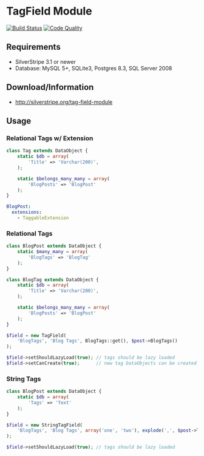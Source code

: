 # TagField Module

[![Build Status](http://img.shields.io/travis/silverstripe-labs/silverstripe-tagfield.svg?style=flat-square)](https://travis-ci.org/silverstripe-labs/silverstripe-tagfield)
[![Code Quality](http://img.shields.io/scrutinizer/g/silverstripe-labs/silverstripe-tagfield.svg?style=flat-square)](https://scrutinizer-ci.com/g/silverstripe-labs/silverstripe-tagfield)

## Requirements

* SilverStripe 3.1 or newer
* Database: MySQL 5+, SQLite3, Postgres 8.3, SQL Server 2008

## Download/Information

* http://silverstripe.org/tag-field-module

## Usage

### Relational Tags w/ Extension

```php
class Tag extends DataObject {
    static $db = array(
        'Title' => 'Varchar(200)',
    );

    static $belongs_many_many = array(
    	'BlogPosts' => 'BlogPost'
    );
}
```

```yml
BlogPost:
  extensions:
    - TaggableExtension
```
### Relational Tags

```php
class BlogPost extends DataObject {
	static $many_many = array(
		'BlogTags' => 'BlogTag'
	);
}
```

```php
class BlogTag extends DataObject {
	static $db = array(
		'Title' => 'Varchar(200)',
	);

	static $belongs_many_many = array(
		'BlogPosts' => 'BlogPost'
	);
}
```

```php
$field = new TagField(
	'BlogTags', 'Blog Tags', BlogTags::get(), $post->BlogTags()
);

$field->setShouldLazyLoad(true); // tags should be lazy loaded
$field->setCanCreate(true);      // new tag DataObjects can be created
```

### String Tags

```php
class BlogPost extends DataObject {
	static $db = array(
		'Tags' => 'Text'
	);
}
```

```php
$field = new StringTagField(
	'BlogTags', 'Blog Tags', array('one', 'two'), explode(',', $post->Tags)
);

$field->setShouldLazyLoad(true); // tags should be lazy loaded
```
